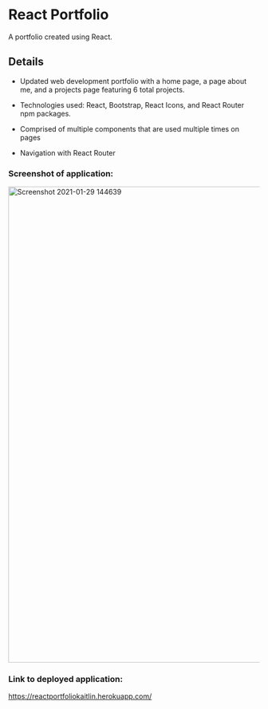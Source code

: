 # React Portfolio

A portfolio created using React.

## Details

* Updated web development portfolio with a home page, a page about me, and a projects page featuring 6 total projects. 

* Technologies used: React, Bootstrap, React Icons, and React Router npm packages.

* Comprised of multiple components that are used multiple times on pages 

* Navigation with React Router

### Screenshot of application: 
<img width="955" alt="Screenshot 2021-01-29 144639" src="https://user-images.githubusercontent.com/67657449/106320427-e2f3f580-6240-11eb-8711-4d016c1417ad.png">

### Link to deployed application: 
https://reactportfoliokaitlin.herokuapp.com/



